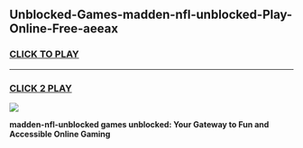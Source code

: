 
## Unblocked-Games-madden-nfl-unblocked-Play-Online-Free-aeeax
<h3>
<a href="https://premium76.site?title=madden-nfl-unblocked&ref=26A">CLICK TO PLAY</a></h3>
<hr>

<h3>
<a href="https://premium76.site?title=madden-nfl-unblocked&ref=26A">CLICK 2 PLAY</a>
  
</h3>

<a href="https://premium76.site?title=madden-nfl-unblocked&ref=26A"><img src="https://clearcache.store/games.png"></a>


**madden-nfl-unblocked games unblocked: Your Gateway to Fun and Accessible Online Gaming**
